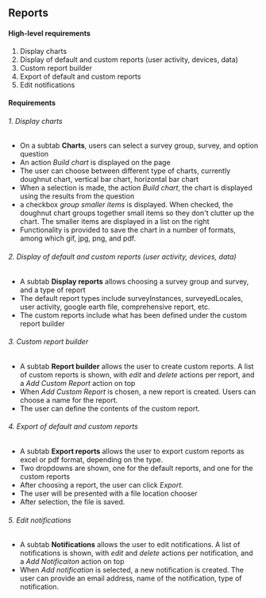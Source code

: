 ## Reports

#### High-level requirements
1. Display charts
2. Display of default and custom reports (user activity, devices, data)
3. Custom report builder
4. Export of default and custom reports
5. Edit notifications
 
#### Requirements
###### 1. Display charts
* On a subtab __Charts__, users can select a survey group, survey, and option question
* An action *Build chart* is displayed on the page
* The user can choose between different type of charts, currently doughnut chart, vertical bar chart, horizontal bar chart
* When a selection is made, the action *Build chart*, the chart is displayed using the results from the question
* a checkbox *group smaller items* is displayed. When checked, the doughnut chart groups together small items so they don't clutter up the chart. The smaller items are displayed in a list on the right
* Functionality is provided to save the chart in a number of formats, among which gif, jpg, png, and pdf.

###### 2. Display of default and custom reports (user activity, devices, data)
* A subtab __Display reports__ allows choosing a survey group and survey, and a type of report
* The default report types include surveyInstances, surveyedLocales, user activity, google earth file, comprehensive report, etc.
* The custom reports include what has been defined under the custom report builder

###### 3. Custom report builder
* A subtab __Report builder__ allows the user to create custom reports. A list of custom reports is shown, with *edit* and *delete* actions per report, and a *Add Custom Report* action on top
* When *Add Custom Report* is chosen, a new report is created. Users can choose a name for the report.
* The user can define the contents of the custom report.

###### 4. Export of default and custom reports
* A subtab __Export reports__ allows the user to export custom reports as excel or pdf format, depending on the type.
* Two dropdowns are shown, one for the default reports, and one for the custom reports
* After choosing a report, the user can click *Export*.
* The user will be presented with a file location chooser
* After selection, the file is saved.

###### 5. Edit notifications
* A subtab __Notifications__ allows the user to edit notifications.  A list of notifications is shown, with *edit* and *delete* actions per notification, and a *Add Notificaiton* action on top
* When *Add notification* is selected, a new notification is created. The user can provide an email address, name of the notification, type of notification.

